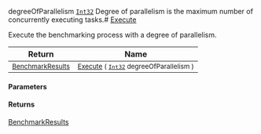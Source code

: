  degreeOfParallelism  [`Int32`](https://docs.microsoft.com/en-us/dotnet/api/System.Int32)    Degree of parallelism is the maximum number of concurrently executing tasks.# [Execute](./VerifierBenchmark-100663385.md)

Execute the benchmarking process with a degree of parallelism.

| Return | Name | 
| --- | --- | 
| <sub>[BenchmarkResults](./../BenchmarkResults.md)</sub>| <sub>[Execute](./VerifierBenchmark-100663385.md) ( [`Int32`](https://docs.microsoft.com/en-us/dotnet/api/System.Int32) degreeOfParallelism )</sub>| <br>


#### Parameters

#### Returns
[BenchmarkResults](./../BenchmarkResults.md)
